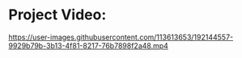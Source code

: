 
# Project Video:


https://user-images.githubusercontent.com/113613653/192144557-9929b79b-3b13-4f81-8217-76b7898f2a48.mp4

